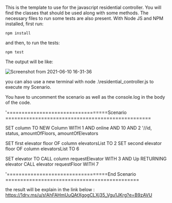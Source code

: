 This is the template to use for the javascript residential controller. You will find the classes that should be used along with some methods.
The necessary files to run some tests are also present. With Node JS and NPM installed, first run:

`npm install`

and then, to run the tests:

`npm test`

The output will be like:

![Screenshot from 2021-06-10 16-31-36](https://user-images.githubusercontent.com/28630658/121592985-5edd2600-ca09-11eb-9ff0-38215b74c67c.png)

you can also use a new terminal with node .\residential_controller.js to execute my Scenario.

You have to uncomment the scenario as well as the console.log in the body of the code.

'==================================Scenario =================================================

SET column TO NEW Column WITH 1 AND online AND 10 AND 2 '//id, status, amountOfFloors, amountOfElevators

SET first elevator floor OF column elevatorsList TO 2
SET second elevator floor OF column elevatorsList TO 6

SET elevator TO CALL column requestElevator WITH 3 AND Up RETURNING elevator
CALL elevator requestFloor WITH 7

'==================================End Scenario =============================================

the result will be explain in the link below :
https://1drv.ms/u/s!AhFAHmUuQAtXgogCLXj35_Vgu1JKrg?e=B9zAVU
